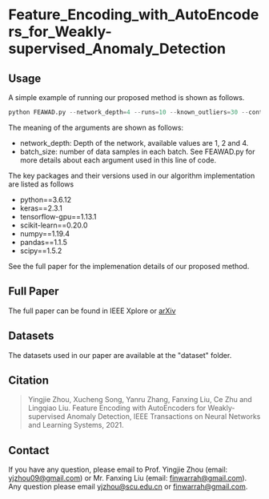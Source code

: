 # Feature_Encoding_with_AutoEncoders_for_Weakly-supervised_Anomaly_Detection

## Usage
A simple example of running our proposed method is shown as follows.
```python
python FEAWAD.py --network_depth=4 --runs=10 --known_outliers=30 --cont_rate=0.02 --data_format=0 --output=./results.csv
````
The meaning of the arguments are shown as follows:
* network_depth: Depth of the network, available values are 1, 2 and 4.
* batch_size: number of data samples in each batch.
See FEAWAD.py for more details about each argument used in this line of code.

The key packages and their versions used in our algorithm implementation are listed as follows
* python==3.6.12
* keras==2.3.1
* tensorflow-gpu==1.13.1
* scikit-learn==0.20.0
* numpy==1.19.4
* pandas==1.1.5
* scipy==1.5.2

See the full paper for the implemenation details of our proposed method.

## Full Paper
The full paper can be found in IEEE Xplore or [arXiv](https://arxiv.org/abs/2105.10500)

## Datasets
The datasets used in our paper are available at the "dataset" folder.

## Citation
> Yingjie Zhou, Xucheng Song, Yanru Zhang, Fanxing Liu, Ce Zhu and Lingqiao Liu. Feature Encoding with AutoEncoders for Weakly-supervised Anomaly Detection, IEEE Transactions on Neural Networks and Learning Systems, 2021.

## Contact
If you have any question, please email to Prof. Yingjie Zhou (email: yjzhou09@gmail.com) or Mr. Fanxing Liu (email: finwarrah@gmail.com).
Any question please email yjzhou@scu.edu.cn or finwarrah@gmail.com.
